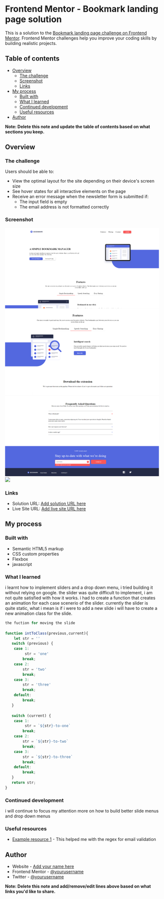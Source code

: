 # Frontend Mentor - Bookmark landing page solution

This is a solution to the [Bookmark landing page challenge on Frontend Mentor](https://www.frontendmentor.io/challenges/bookmark-landing-page-5d0b588a9edda32581d29158). 
Frontend Mentor challenges help you improve your coding skills by building realistic projects. 

## Table of contents

- [Overview](#overview)
  - [The challenge](#the-challenge)
  - [Screenshot](#screenshot)
  - [Links](#links)
- [My process](#my-process)
  - [Built with](#built-with)
  - [What I learned](#what-i-learned)
  - [Continued development](#continued-development)
  - [Useful resources](#useful-resources)
- [Author](#author)


**Note: Delete this note and update the table of contents based on what sections you keep.**

## Overview

### The challenge

Users should be able to:

- View the optimal layout for the site depending on their device's screen size
- See hover states for all interactive elements on the page
- Receive an error message when the newsletter form is submitted if:
  - The input field is empty
  - The email address is not formatted correctly

### Screenshot

![](./screenshots/desktop1.PNG)
![](./screenshots/desktop2.PNG)
![](./screenshots/desktop3.PNG)
![](./screenshots/mobile.PNG)


### Links

- Solution URL: [Add solution URL here](https://github.com/OVIfy/frontend-mentor-bookmark-landing-page)
- Live Site URL: [Add live site URL here](https://stunning-tartufo-38939c.netlify.app/)

## My process

### Built with

- Semantic HTML5 markup
- CSS custom properties
- Flexbox
- javascript

### What I learned
i learnt how to implement sliders and a drop down menu, i tried building it without relying on google.
the slider was quite difficult to implement, i am not quite satisfied with how it works. i had to create a function that creates an animation for each case scenerio of the slider. currently the slider is quite static, what i mean is if i were to add a new slide i will have to create a new animation class for the slide.
```js
the fuction for moving the slide

function intToClass(previous,current){
    let str = ''
   switch (previous) {
    case 1:
         str = 'one'
        break;
    case 2:
        str = 'two'
        break;
    case 3:
        str = 'three'
        break;
    default:
        break;
   }

   switch (current) {
    case 1:
         str = `${str}-to-one`
        break;
    case 2:
        str = `${str}-to-two`
        break;
    case 3:
        str = `${str}-to-three`
        break;
    default:
        break;
   }
   return str;
}
```
### Continued development
i will continue to focus my attention more on how to build better slide menus and drop down menus

### Useful resources

- [Example resource 1](https://stackoverflow.com/questions/45500104/how-can-i-check-if-the-value-of-an-input-is-an-email-type) - This helped me with the regex for email validation

## Author

- Website - [Add your name here](https://www.your-site.com)
- Frontend Mentor - [@yourusername](https://www.frontendmentor.io/profile/yourusername)
- Twitter - [@yourusername](https://www.twitter.com/yourusername)

**Note: Delete this note and add/remove/edit lines above based on what links you'd like to share.**

